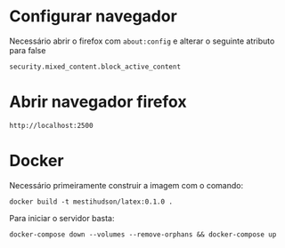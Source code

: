 # Configurar navegador

Necessário abrir o firefox com `about:config` e alterar o seguinte atributo para false
```
security.mixed_content.block_active_content
```
# Abrir navegador firefox
```
http://localhost:2500
```
# Docker

Necessário primeiramente construir a imagem com o comando:
```
docker build -t mestihudson/latex:0.1.0 .
```
Para iniciar o servidor basta:
```
docker-compose down --volumes --remove-orphans && docker-compose up
```
